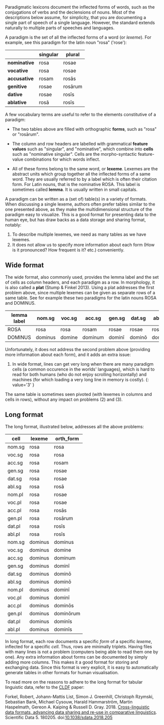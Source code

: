 Paradigmatic lexicons document the inflected forms of words, such as the conjugations of verbs and the declensions of nouns. Most of the descriptions below assume, for simplicity, that you are documenting a single part of speech of a single language. However, the standard extends naturally to multiple parts of speeches and languages.

A paradigm is the set of all the inflected forms of a word (or _lexeme_). For example, see this paradigm for the latin noun "rosa" ('rose'):

|                | singular | plural  |
|----------------|----------|---------|
| **nominative** | rosa     | rosae   |
| **vocative**   | rosa     | rosae   |
| **accusative** | rosam    | rosās   |
| **genitive**   | rosae    | rosārum |
| **dative**     | rosae    | rosīs   |
| **ablative**   | rosā     | rosīs   |

A few vocabulary terms are useful to refer to the elements constitutive of a paradigm:

- The two tables above are filled with orthographic **forms**, such as "rosa" or "rosārum".

- The column and row headers are labelled with grammatical **feature values** such as 
  "singular",  and "nominative", which combine into **cells** such as "nominative 
  singular". Cells are the morpho-syntactic feature-value combinations for which words 
  inflect.

- All of these forms belong to the same word, or **lexeme**. Lexemes are the abstract 
  units which group together all the inflected forms of a same word. They are usually 
  referred to by a label which is often their citation form. For Latin nouns, that is 
  the nominative ROSA. This label is sometimes called **lemma**. It is usually 
  written in small capitals.

A paradigm can be written as a (set of) table(s) in a variety of formats. When 
discussing a single lexeme, authors often prefer tables similar to the one presented 
above, as they make the multidimensional structure of the paradigm easy to 
visualize. This is a good format for presenting data to the human eye, but has draw 
backs as a data storage and sharing format, notably:

1. To describe multiple lexemes, we need as many tables as we have lexemes.
2. It does not allow us to specify more information about each form (How is it pronounced?
   How frequent is it? etc.) conveniently.

## Wide format

 The wide format, also commonly used, provides the lemma label and the set of cells as 
 column headers, and each paradigm as a row. In morphology, it is also called a **plat** 
 (Stump & Finkel 
 2013). Using a plat addresses the first  problem above, since multiple lexemes can be 
 given as separate rows of a same table. 
 See for example these two paradigms for the latin nouns ROSA and DOMINUS.

 | lemma label | nom.sg  | voc.sg | acc.sg  | gen.sg | dat.sg | abl.sg | nom.pl | voc.pl | acc.pl  | gen.pl    | dat.pl  | abl.pl  |
|-------------|---------|--------|---------|--------|--------|--------|--------|--------|---------|-----------|---------|---------|
| ROSA        | rosa    | rosa   | rosam   | rosae  | rosae  | rosā   | rosae  | rosae  | rosās   | rosārum   | rosīs   | rosīs   |
| DOMINUS     | dominus | domine | dominum | dominī | dominō | dominō | dominī | dominī | dominōs | dominōrum | dominīs | dominīs |

 Unfortunately, it does not address the second problem above (providing more 
 information about each form), and it adds an extra issue:

1. In wide format, lines can get very long when there are many paradigm cells (a common 
occurence in the worlds' languages), which is hard to read for both humans (who do not enjoy scrolling horizontally) and machines (for which loading a very long line in memory is costly).
{: value='3' }

The same table is sometimes seen pivoted (with lexemes in columns and cells in rows), 
without any impact on problems (2) and (3).

## Long format

The long format, illustrated below, addresses all the above problems:


| cell   | lexeme  | orth_form |
|--------|---------|-----------|
| nom.sg | rosa    | rosa      |    
| voc.sg | rosa    | rosa      |   
| acc.sg | rosa    | rosam     |   
| gen.sg | rosa    | rosae     |  
| dat.sg | rosa    | rosae     |  
| abl.sg | rosa    | rosā      |   
| nom.pl | rosa    | rosae     |  
| voc.pl | rosa    | rosae     |  
| acc.pl | rosa    | rosās     |   
| gen.pl | rosa    | rosārum   |   
| dat.pl | rosa    | rosīs     |   
| abl.pl | rosa    | rosīs     |   
| nom.sg | dominus | dominus   |
| voc.sg | dominus | domine    |
| acc.sg | dominus | dominum   |
| gen.sg | dominus | dominī    |
| dat.sg | dominus | dominō    |
| abl.sg | dominus | dominō    |
| nom.pl | dominus | dominī    |
| voc.pl | dominus | dominī    |
| acc.pl | dominus | dominōs   |
| gen.pl | dominus | dominōrum |
| dat.pl | dominus | dominīs   |
| abl.pl | dominus | dominīs   |


In long format, each row documents a specific *form* of a specific *lexeme*, inflected 
for a specific *cell*. Thus, rows are minimally triplets. Having files with many lines 
is not a problem (computers being able to read them one by one). Any extra information 
about forms can be documented by simply adding more columns.  This makes it a good 
format for storing and exchanging data. Since this format is very explicit, it is easy 
to automatically generate tables in other formats for human visualisation.


To read more on the reasons to adhere to the long format for tabular linguistic data, refer to the [CLDF](https://cldf.clld.org/) paper:  

Forkel, Robert, Johann-Mattis List, Simon J. Greenhill, Christoph Rzymski, Sebastian Bank, Michael Cysouw, Harald Hammarström, Martin Haspelmath, Gereon A. Kaiping & Russell D. Gray. 2018. [Cross-linguistic data formats, advancing data sharing and re-use in comparative linguistics](https://www.nature.com/articles/sdata2018205). Scientific Data 5. 180205. doi:[10.1038/sdata.2018.205](https://www.doi.org/10.1038/sdata.2018.205)